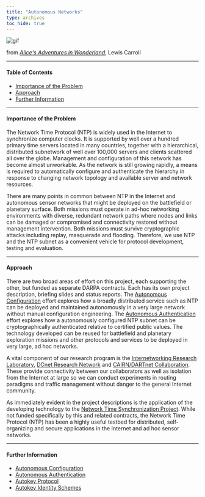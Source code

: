 ```yaml
---
title: "Autonomous Networks"
type: archives
toc_hide: true
---
```


![gif](/documentation/pic/rabbit.gif)

from [_Alice's Adventures in Wonderland_](/reflib/pictures/), Lewis Carroll

* * *

#### Table of Contents

*   [Importance of the Problem](/reflib/autonet/#importance-of-the-problem)
*   [Approach](/reflib/autonet/#approach)
*   [Further Information](/reflib/autonet/#further-information)

* * *

#### Importance of the Problem

The Network Time Protocol (NTP) is widely used in the Internet to synchronize computer clocks. It is supported by well over a hundred primary time servers located in many countries, together with a hierarchical, distributed subnetwork of well over 100,000 servers and clients scattered all over the globe. Management and configuration of this network has become almost unworkable. As the network is still growing rapidly, a means is required to automatically configure and authenticate the hierarchy in response to changing network topology and available server and network resources.

There are many points in common between NTP in the Internet and autonomous sensor networks that might be deployed on the battlefield or planetary surface. Both missions must operate in ad-hoc networking environments with diverse, redundant network paths where nodes and links can be damaged or compromised and connectivity restored without management intervention. Both missions must survive cryptographic attacks including replay, masquerade and flooding. Therefore, we use NTP and the NTP subnet as a convenient vehicle for protocol development, testing and evaluation.

* * *

#### Approach

There are two broad areas of effort on this project, each supporting the other, but funded as separate DARPA contracts. Each has its own project description, briefing slides and status reports. The [Autonomous Configuration](/reflib/autocfg/) effort explores how a broadly distributed service such as NTP can be deployed and maintained autonomously in a very large network without manual configuration engineering. The [Autonomous Authentication](/reflib/autokey/) effort explores how a autonomously configured NTP subnet can be cryptographically authenticated relative to certified public values. The technology developed can be reused for battlefield and planetary exploration missions and other protocols and services to be deployed in very large, ad hoc networks.

A vital component of our research program is the [Internetworking Research Laboratory](/reflib/lab/), [DCnet Research Network](/reflib/dcnet/) and [CAIRN/DARTnet Collaboration](/reflib/dartnet/). These provide connectivity between our collaborators as well as isolation from the Internet at large so we can conduct experiments in routing paradigms and traffic management without danger to the general Internet community.

As immediately evident in the project descriptions is the application of the developing technology to the [Network Time Synchronization Project](/reflib/ntp/). While not funded specifically by this and related contracts, the Network Time Protocol (NTP) has been a highly useful testbed for distributed, self-organizing and secure applications in the Internet and ad hoc sensor networks.

* * *

#### Further Information

*   [Autonomous Configuration](/reflib/autocfg/)
*   [Autonomous Authentication](/reflib/autokey/)
*   [Autokey Protocol](/reflib/proto/)
*   [Autokey Identity Schemes](/reflib/ident/)